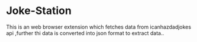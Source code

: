 # Joke-Station
This is an web browser extension which fetches data from icanhazdadjokes api ,further thi data is converted into json format to extract data..
